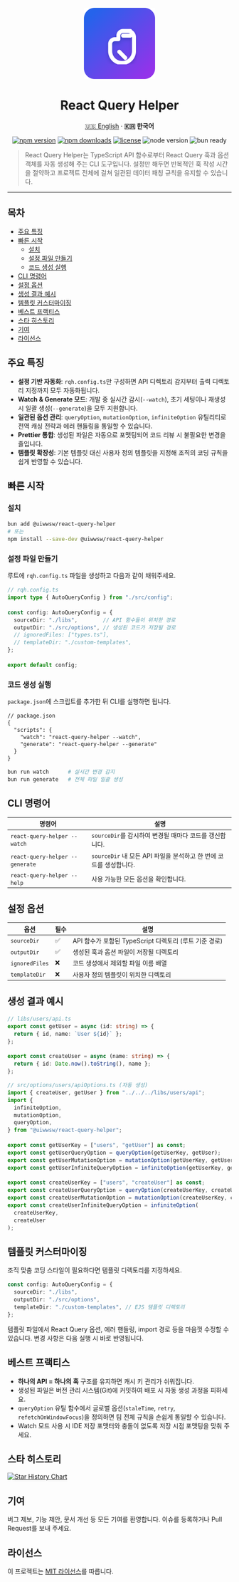 <p align="center">
  <img src="./assets/logo.svg" alt="React Query Helper Logo" width="160" />
</p>

<h1 align="center">React Query Helper</h1>

<p align="center">
  <a href="README_EN.md">🇺🇸 English</a> · <strong>🇰🇷 한국어</strong>
</p>

<p align="center">
  <a href="https://www.npmjs.com/package/@uiwwsw/react-query-helper"><img src="https://img.shields.io/npm/v/@uiwwsw/react-query-helper.svg?color=2563eb" alt="npm version" /></a>
  <a href="https://www.npmjs.com/package/@uiwwsw/react-query-helper"><img src="https://img.shields.io/npm/dm/@uiwwsw/react-query-helper.svg?color=9333ea" alt="npm downloads" /></a>
  <a href="https://github.com/uiwwsw/react-query-helper/blob/main/LICENSE"><img src="https://img.shields.io/badge/license-MIT-10b981.svg" alt="license" /></a>
  <img src="https://img.shields.io/badge/Node.js-%3E%3D18.0-000000.svg?logo=node.js" alt="node version" />
  <img src="https://img.shields.io/badge/Bun-ready-f97316.svg?logo=bun" alt="bun ready" />
</p>

> React Query Helper는 TypeScript API 함수로부터 React Query 훅과 옵션 객체를 자동 생성해 주는 CLI 도구입니다. 설정만 해두면 반복적인 훅 작성 시간을 절약하고 프로젝트 전체에 걸쳐 일관된 데이터 패칭 규칙을 유지할 수 있습니다.

---

## 목차

- [주요 특징](#주요-특징)
- [빠른 시작](#빠른-시작)
  - [설치](#설치)
  - [설정 파일 만들기](#설정-파일-만들기)
  - [코드 생성 실행](#코드-생성-실행)
- [CLI 명령어](#cli-명령어)
- [설정 옵션](#설정-옵션)
- [생성 결과 예시](#생성-결과-예시)
- [템플릿 커스터마이징](#템플릿-커스터마이징)
- [베스트 프랙티스](#베스트-프랙티스)
- [스타 히스토리](#스타-히스토리)
- [기여](#기여)
- [라이선스](#라이선스)

## 주요 특징

- **설정 기반 자동화**: `rqh.config.ts`만 구성하면 API 디렉토리 감지부터 출력 디렉토리 지정까지 모두 자동화됩니다.
- **Watch & Generate 모드**: 개발 중 실시간 감시(`--watch`), 초기 세팅이나 재생성 시 일괄 생성(`--generate`)을 모두 지원합니다.
- **일관된 옵션 관리**: `queryOption`, `mutationOption`, `infiniteOption` 유틸리티로 전역 캐싱 전략과 에러 핸들링을 통일할 수 있습니다.
- **Prettier 통합**: 생성된 파일은 자동으로 포맷팅되어 코드 리뷰 시 불필요한 변경을 줄입니다.
- **템플릿 확장성**: 기본 템플릿 대신 사용자 정의 템플릿을 지정해 조직의 코딩 규칙을 쉽게 반영할 수 있습니다.

## 빠른 시작

### 설치

```bash
bun add @uiwwsw/react-query-helper
# 또는
npm install --save-dev @uiwwsw/react-query-helper
```

### 설정 파일 만들기

루트에 `rqh.config.ts` 파일을 생성하고 다음과 같이 채워주세요.

```ts
// rqh.config.ts
import type { AutoQueryConfig } from "./src/config";

const config: AutoQueryConfig = {
  sourceDir: "./libs",        // API 함수들이 위치한 경로
  outputDir: "./src/options", // 생성된 코드가 저장될 경로
  // ignoredFiles: ["types.ts"],
  // templateDir: "./custom-templates",
};

export default config;
```

### 코드 생성 실행

`package.json`에 스크립트를 추가한 뒤 CLI를 실행하면 됩니다.

```jsonc
// package.json
{
  "scripts": {
    "watch": "react-query-helper --watch",
    "generate": "react-query-helper --generate"
  }
}
```

```bash
bun run watch      # 실시간 변경 감지
bun run generate   # 전체 파일 일괄 생성
```

## CLI 명령어

| 명령어 | 설명 |
| --- | --- |
| `react-query-helper --watch` | `sourceDir`를 감시하여 변경될 때마다 코드를 갱신합니다. |
| `react-query-helper --generate` | `sourceDir` 내 모든 API 파일을 분석하고 한 번에 코드를 생성합니다. |
| `react-query-helper --help` | 사용 가능한 모든 옵션을 확인합니다. |

## 설정 옵션

| 옵션 | 필수 | 설명 |
| --- | --- | --- |
| `sourceDir` | ✅ | API 함수가 포함된 TypeScript 디렉토리 (루트 기준 경로) |
| `outputDir` | ✅ | 생성된 훅과 옵션 파일이 저장될 디렉토리 |
| `ignoredFiles` | ❌ | 코드 생성에서 제외할 파일 이름 배열 |
| `templateDir` | ❌ | 사용자 정의 템플릿이 위치한 디렉토리 |

## 생성 결과 예시

```ts
// libs/users/api.ts
export const getUser = async (id: string) => {
  return { id, name: `User ${id}` };
};

export const createUser = async (name: string) => {
  return { id: Date.now().toString(), name };
};
```

```ts
// src/options/users/apiOptions.ts (자동 생성)
import { createUser, getUser } from "../../../libs/users/api";
import {
  infiniteOption,
  mutationOption,
  queryOption,
} from "@uiwwsw/react-query-helper";

export const getUserKey = ["users", "getUser"] as const;
export const getUserQueryOption = queryOption(getUserKey, getUser);
export const getUserMutationOption = mutationOption(getUserKey, getUser);
export const getUserInfiniteQueryOption = infiniteOption(getUserKey, getUser);

export const createUserKey = ["users", "createUser"] as const;
export const createUserQueryOption = queryOption(createUserKey, createUser);
export const createUserMutationOption = mutationOption(createUserKey, createUser);
export const createUserInfiniteQueryOption = infiniteOption(
  createUserKey,
  createUser
);
```

## 템플릿 커스터마이징

조직 맞춤 코딩 스타일이 필요하다면 템플릿 디렉토리를 지정하세요.

```ts
const config: AutoQueryConfig = {
  sourceDir: "./libs",
  outputDir: "./src/options",
  templateDir: "./custom-templates", // EJS 템플릿 디렉토리
};
```

템플릿 파일에서 React Query 옵션, 에러 핸들링, import 경로 등을 마음껏 수정할 수 있습니다. 변경 사항은 다음 실행 시 바로 반영됩니다.

## 베스트 프랙티스

- **하나의 API = 하나의 훅** 구조를 유지하면 캐시 키 관리가 쉬워집니다.
- 생성된 파일은 버전 관리 시스템(Git)에 커밋하여 배포 시 자동 생성 과정을 피하세요.
- `queryOption` 유틸 함수에서 글로벌 옵션(`staleTime`, `retry`, `refetchOnWindowFocus`)을 정의하면 팀 전체 규칙을 손쉽게 통일할 수 있습니다.
- Watch 모드 사용 시 IDE 저장 포맷터와 충돌이 없도록 저장 시점 포맷팅을 맞춰 주세요.

## 스타 히스토리

[![Star History Chart](https://api.star-history.com/svg?repos=uiwwsw/react-query-helper&type=Date)](https://star-history.com/#uiwwsw/react-query-helper&Date)

## 기여

버그 제보, 기능 제안, 문서 개선 등 모든 기여를 환영합니다. 이슈를 등록하거나 Pull Request를 보내 주세요.

## 라이선스

이 프로젝트는 [MIT 라이선스](LICENSE)를 따릅니다.
